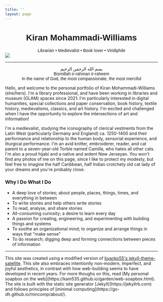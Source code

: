 ```yaml
---
title: ''
layout: page
---
```

<style>
  .welcome-div {
  font-family:'Caveat', sans-serif;
  text-align:center;
}
</style>
<div class="welcome-div">
  
<h1>Kiran Mohammadi-Williams</h1>
Librarian • Medievalist • Book lover • Viridiphile

</div>

<img src="https://green-queen.github.io/assets/img/banner.png">
<hr>
<div class="welcome-div">بسم الله الرحمن الرحيم
<br> Bismillah ir-rahman ir-raheem
<br> In the name of God, the most compassionate, the most merciful
  
</div>

Hello, and welcome to the personal portfolio of Kiran Mohammadi-Williams (she/hers). I'm a library professional, and have been working in libraries and museum (GLAM) spaces since 2021. I'm particularly interested in digital humanities, special collections and paper conservation, book history, textile history, medievalisms, classics, and art history. I'm excited and challenged when I have the opportunity to explore the intersections of art and information!

I'm a medievalist, studying the iconography of clerical vestments from the Latin West (particularly Germany and England) ca. 1250-1400 and their performance and relationship to the human body, sensorial experience, and liturgical performance. I'm an avid knitter, embroiderer, reader, and cat parent to a seven-year-old Torbie named Camilla, who hates all other cats. I'm also a proud hijabi and a native and ardent New Jerseyan. You won't find any photos of me on this page, since I like to protect my modesty, but feel free to imagine the half Caribbean, half Indian crotchety old cat lady of your dreams and you're probably close.

### Why I Do What I Do
- A deep love of stories; about people, places, things, times, and everything in between
- To write stories and help others write stories
- To read, analyse, and share stories 
- All-consuming curiosity; a desire to learn every day
- A passion for creating, engineering, and experimenting with building things and systems
- To soothe an organizational mind; to organize and arrange things in ways that "make sense"
- To do research; digging deep and forming connections between pieces of information

<hr>
This site was created using a modified version of <a href="https://github.com/byanko55/jekyll-theme-satellite">byanko55's jekyll-theme-satellite</a>. This site also embraces intentionlly non-modern, imperfect, and joyful aesthetics, in contrast with how web-building seems to have developed in recent years. For more thoughs on this, read [My personal soapbox on the web](https://kam535.github.io/garden/web-soapbox.html). The site is built with the static site generator [Jekyll](https://jekyllrb.com) and follows principles of [minimal computing](https://go-dh.github.io/mincomp/about/).
